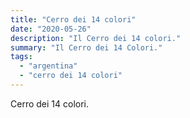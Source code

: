```yaml
---
title: "Cerro dei 14 colori"
date: "2020-05-26"
description: "Il Cerro dei 14 colori."
summary: "Il Cerro dei 14 Colori."
tags: 
  - "argentina"
  - "cerro dei 14 colori"
---
```


Cerro dei 14 colori.